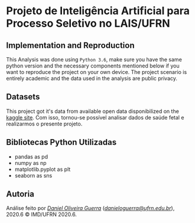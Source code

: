 # Projeto de Inteligência Artificial para Processo Seletivo no LAIS/UFRN


## Implementation and Reproduction 
This Analysis was done using `Python 3.6`, make sure you have the same python version and the necessary components mentioned below if you want to reproduce the project on your own device. The project scenario is entirely academic and the data used in the analysis are public privacy.

## Datasets
This project got it's data from available open data disponibilized on the [kaggle site](http://dados.recife.pe.gov.br/dataset/casos-de-dengue-zika-e-chikungunya).
Com isso, tornou-se possível analisar dados de saúde fetal e realizarmos o presente projeto.

## Bibliotecas Python Utilizadas
  - pandas as pd
  - numpy as np
  - matplotlib.pyplot as plt
  - seaborn as sns

## Autoria

Análise feito por [_Daniel Oliveira Guerra_](https://github.com/Codigos-de-Guerra) (*danieloguerra@ufrn.edu.br*), 2020.6
&copy; IMD/UFRN 2020.6.


